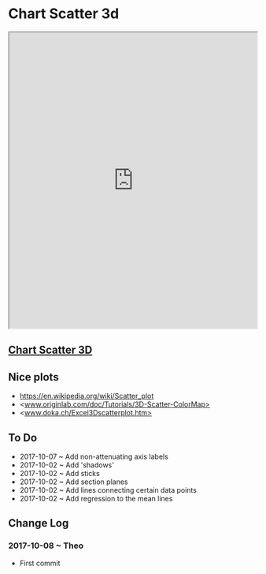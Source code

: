 

# Chart Scatter 3d

<iframe class=iframeReadMe src=http://webmath.github.io/cookbook/chart-scatter-3d/ width=100% height=600px onload=this.contentWindow.controls.enableZoom=false; >It would be nice if this text were not visible here.</iframe>


## [Chart Scatter 3D]( http://webmath.github.io/cookbook/chart-scatter-3d/ )




## Nice plots

* <https://en.wikipedia.org/wiki/Scatter_plot>
* <www.originlab.com/doc/Tutorials/3D-Scatter-ColorMap> 
* <www.doka.ch/Excel3Dscatterplot.htm>


## To Do

* 2017-10-07 ~ Add non-attenuating axis labels
* 2017-10-02 ~ Add 'shadows'
* 2017-10-02 ~ Add sticks 
* 2017-10-02 ~ Add section planes
* 2017-10-02 ~ Add lines connecting certain data points
* 2017-10-02 ~ Add regression to the mean lines



## Change Log

### 2017-10-08 ~ Theo

* First commit
